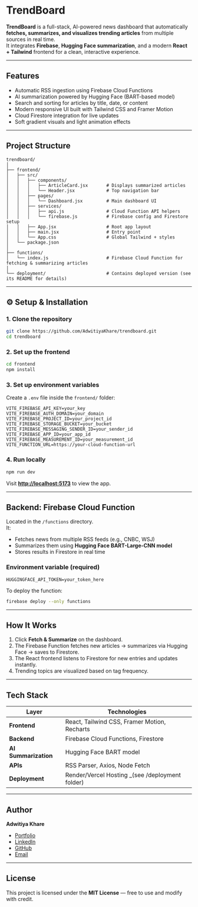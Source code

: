 # TrendBoard

**TrendBoard** is a full-stack, AI-powered news dashboard that automatically **fetches, summarizes, and visualizes trending articles** from multiple sources in real time.  
It integrates **Firebase**, **Hugging Face summarization**, and a modern **React + Tailwind** frontend for a clean, interactive experience.

---

## Features

- Automatic RSS ingestion using Firebase Cloud Functions
- AI summarization powered by Hugging Face (BART-based model)
- Search and sorting for articles by title, date, or content
- Modern responsive UI built with Tailwind CSS and Framer Motion
- Cloud Firestore integration for live updates
- Soft gradient visuals and light animation effects

---

## Project Structure

```
trendboard/
│
├── frontend/
│   ├── src/
│   │   ├── components/
│   │   │   ├── ArticleCard.jsx       # Displays summarized articles
│   │   │   └── Header.jsx            # Top navigation bar
│   │   ├── pages/
│   │   │   └── Dashboard.jsx         # Main dashboard UI
│   │   ├── services/
│   │   │   ├── api.js                # Cloud Function API helpers
│   │   │   └── firebase.js           # Firebase config and Firestore setup
│   │   ├── App.jsx                   # Root app layout
│   │   ├── main.jsx                  # Entry point
│   │   └── App.css                   # Global Tailwind + styles
│   └── package.json
│
├── functions/
│   └── index.js                      # Firebase Cloud Function for fetching & summarizing articles
│
└── deployment/                       # Contains deployed version (see its README for details)
```

---

## ⚙️ Setup & Installation

### 1. Clone the repository

```bash
git clone https://github.com/AdwitiyaKhare/trendboard.git
cd trendboard
```

### 2. Set up the frontend

```bash
cd frontend
npm install
```

### 3. Set up environment variables

Create a `.env` file inside the `frontend/` folder:

```env
VITE_FIREBASE_API_KEY=your_key
VITE_FIREBASE_AUTH_DOMAIN=your_domain
VITE_FIREBASE_PROJECT_ID=your_project_id
VITE_FIREBASE_STORAGE_BUCKET=your_bucket
VITE_FIREBASE_MESSAGING_SENDER_ID=your_sender_id
VITE_FIREBASE_APP_ID=your_app_id
VITE_FIREBASE_MEASUREMENT_ID=your_measurement_id
VITE_FUNCTION_URL=https://your-cloud-function-url
```

### 4. Run locally

```bash
npm run dev
```

Visit **[http://localhost:5173](http://localhost:5173)** to view the app.

---

## Backend: Firebase Cloud Function

Located in the `/functions` directory.  
It:

- Fetches news from multiple RSS feeds (e.g., CNBC, WSJ)
- Summarizes them using **Hugging Face BART-Large-CNN model**
- Stores results in Firestore in real time

### Environment variable (required)

```
HUGGINGFACE_API_TOKEN=your_token_here
```

To deploy the function:

```bash
firebase deploy --only functions
```

---

## How It Works

1. Click **Fetch & Summarize** on the dashboard.
2. The Firebase Function fetches new articles → summarizes via Hugging Face → saves to Firestore.
3. The React frontend listens to Firestore for new entries and updates instantly.
4. Trending topics are visualized based on tag frequency.

---

## Tech Stack

| Layer                | Technologies                                                 |
| -------------------- | ------------------------------------------------------------ |
| **Frontend**         | React, Tailwind CSS, Framer Motion, Recharts                 |
| **Backend**          | Firebase Cloud Functions, Firestore                          |
| **AI Summarization** | Hugging Face BART model                                      |
| **APIs**             | RSS Parser, Axios, Node Fetch                                |
| **Deployment**       | Render/Vercel Hosting _(see /deployment folder)              |

---

## Author

**Adwitiya Khare**

- [Portfolio](https://adwitiyakhare.vercel.app)
- [LinkedIn](https://linkedin.com/in/adwitiyakhare)
- [GitHub](https://github.com/AdwitiyaKhare)
- [Email](mailto:adwitiyakhare222004@gmail.com)

---

## License

This project is licensed under the **MIT License** — free to use and modify with credit.
